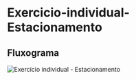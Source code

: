 # Exercicio-individual-Estacionamento
## Fluxograma
![Exercício individual - Estacionamento](https://user-images.githubusercontent.com/103973618/169883814-459bb5c7-f78d-4b7e-8222-76993491130d.png)
